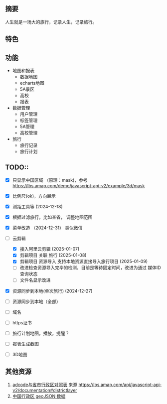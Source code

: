 ## 摘要
人生就是一场大的旅行，记录人生，记录旅行。


## 特色



## 功能
- 地图和报表
  - 数据地图
  - echarts地图
  - 5A景区
  - 高校
  - 报表
- 数据管理
  - 用户管理
  - 标签管理
  - 5A管理
  - 高校管理
- 旅行
  - 旅行记录
  - 旅行计划





## TODO::
- [x] 只显示中国区域 （原理：mask)，参考 https://lbs.amap.com/demo/javascript-api-v2/example/3d/mask
- [x] 比例尺(ok)，方向展示 
- [x] 测距工具等 (2024-12-18)
- [x] 根据过滤旅行，比如某省，  调整地图范围
- [x] 菜单改造 （2024-12-31） 类似微信
- [ ] 云剪辑
  - [x] 接入阿里云剪辑 (2025-01-07)
  - [x] 剪辑项目 关联 旅行  (2025-01-08)
  - [x] 剪辑项目 资源导入 支持本地资源直接导入旅行项目   (2025-01-09)
  - [ ] 改进检查资源导入完毕的检测，目前是等待固定时间，改进为通过 媒体ID查询状态
  - [ ] 文件名显示改进
- [x] 资源同步到本地(单次旅行) (2024-12-27)
- [ ] 资源同步到本地（全部）
- [ ] 域名
- [ ] https证书
- [ ] 旅行计划地图，播放，提醒？
- [ ] 报表生成截图
- [ ] 3D地图





## 其他资源
1. [adcode与省市行政区对照表](https://a.amap.com/lbs/static/file/AMap_adcode_citycode.xlsx.zip) 来源 https://lbs.amap.com/api/javascript-api-v2/documentation#districtlayer
2. [中国行政区 geoJSON 数据](https://datav.aliyun.com/portal/school/atlas/area_selector)
